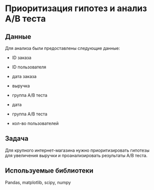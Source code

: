 # Приоритизация гипотез и анализ А/В теста

## Данные

Для анализа были предоставлены следующие данные:

- ID заказа
- ID пользователя
- дата заказа
- выручка
- группа А/В теста

- дата
- группа А/В теста
- кол-во пользователей

## Задача

Для крупного интернет-магазина нужно приоритизировать гипотезы для увеличения выручки и проанализировать результаты А/В теста.

## Используемые библиотеки

Pandas, matplotlib, scipy, numpy
